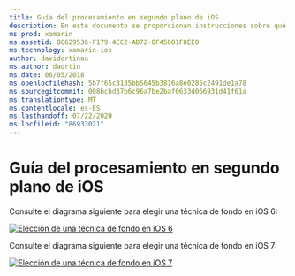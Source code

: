 ```yaml
---
title: Guía del procesamiento en segundo plano de iOS
description: En este documento se proporcionan instrucciones sobre qué muchas opciones de fondo de iOS se deben elegir para una necesidad concreta.
ms.prod: xamarin
ms.assetid: BC629536-F179-4EC2-AD72-8F45081F8EE0
ms.technology: xamarin-ios
author: davidortinau
ms.author: daortin
ms.date: 06/05/2018
ms.openlocfilehash: 5b7f65c3135bb5645b3816a8e0285c2491de1a78
ms.sourcegitcommit: 008bcbd37b6c96a7be2baf0633d066931d41f61a
ms.translationtype: MT
ms.contentlocale: es-ES
ms.lasthandoff: 07/22/2020
ms.locfileid: "86933021"
---
```

# <a name="ios-backgrounding-guidance"></a>Guía del procesamiento en segundo plano de iOS

Consulte el diagrama siguiente para elegir una técnica de fondo en iOS 6:

 [![Elección de una técnica de fondo en iOS 6](ios-backgrounding-guidance-images/image10.png)](ios-backgrounding-guidance-images/image10.png#lightbox)

Consulte el diagrama siguiente para elegir una técnica de fondo en iOS 7:

 [![Elección de una técnica de fondo en iOS 7](ios-backgrounding-guidance-images/image10b.png)](ios-backgrounding-guidance-images/image10b.png#lightbox)
